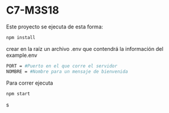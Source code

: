 # C7-M3S18

Este proyecto se ejecuta de esta forma:

``` bash
npm install
```

crear en la raíz un archivo .env que contendrá la información del example.env

``` bash
PORT = #Puerto en el que corre el servidor
NOMBRE = #Nombre para un mensaje de bienvenida
```

Para correr ejecuta

``` bash
npm start
```

s